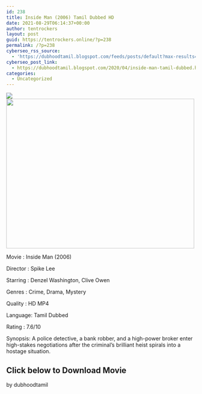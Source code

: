 ```yaml
---
id: 238
title: Inside Man (2006) Tamil Dubbed HD
date: 2021-08-29T06:14:37+00:00
author: tentrockers
layout: post
guid: https://tentrockers.online/?p=238
permalink: /?p=238
cyberseo_rss_source:
  - 'https://dubhoodtamil.blogspot.com/feeds/posts/default?max-results=150&start-index=301'
cyberseo_post_link:
  - https://dubhoodtamil.blogspot.com/2020/04/inside-man-tamil-dubbed.html
categories:
  - Uncategorized
---
```

<div class="media_block">
  <img src="https://1.bp.blogspot.com/-rhgph12NAT8/XqhPkz7dpeI/AAAAAAAAA30/Y0bzsAqourAGmfSjVFDo4CxTytF-6u6kgCNcBGAsYHQ/s72-w500-h398-c/342543.jpg" class="media_thumbnail" />
</div>

<div dir="ltr" trbidi="on" readability="17.848484848485">
  <div class="separator">
    <a href="https://1.bp.blogspot.com/-rhgph12NAT8/XqhPkz7dpeI/AAAAAAAAA30/Y0bzsAqourAGmfSjVFDo4CxTytF-6u6kgCNcBGAsYHQ/s1600/342543.jpg"><img loading="lazy" border="0" data-original-height="1024" data-original-width="1280" height="398" src="https://1.bp.blogspot.com/-rhgph12NAT8/XqhPkz7dpeI/AAAAAAAAA30/Y0bzsAqourAGmfSjVFDo4CxTytF-6u6kgCNcBGAsYHQ/w500-h398/342543.jpg" width="500" /></a>
  </div>
  
  <p>
    Movie<span> </span>:<span> </span>Inside Man (2006)
  </p>
  
  <p>
    Director<span> </span>:<span> </span>Spike Lee
  </p>
  
  <p>
    Starring<span> </span>:<span> </span>Denzel Washington, Clive Owen
  </p>
  
  <p>
    Genres<span> </span>:<span> </span>Crime, Drama, Mystery
  </p>
  
  <p>
    Quality<span> </span>:<span> </span>HD MP4
  </p>
  
  <p>
    Language:<span> </span>Tamil Dubbed
  </p>
  
  <p>
    Rating<span> </span>:<span> </span>7.6/10
  </p>
  
  <p>
    Synopsis: A police detective, a bank robber, and a high-power broker enter high-stakes negotiations after the criminal&#8217;s brilliant heist spirals into a hostage situation.
  </p>
  
  <h2>
    <span><b><span>Click below to Download Movie</span></b></span>
  </h2>
  
  <p>
    by dubhoodtamil
  </p>
</div>